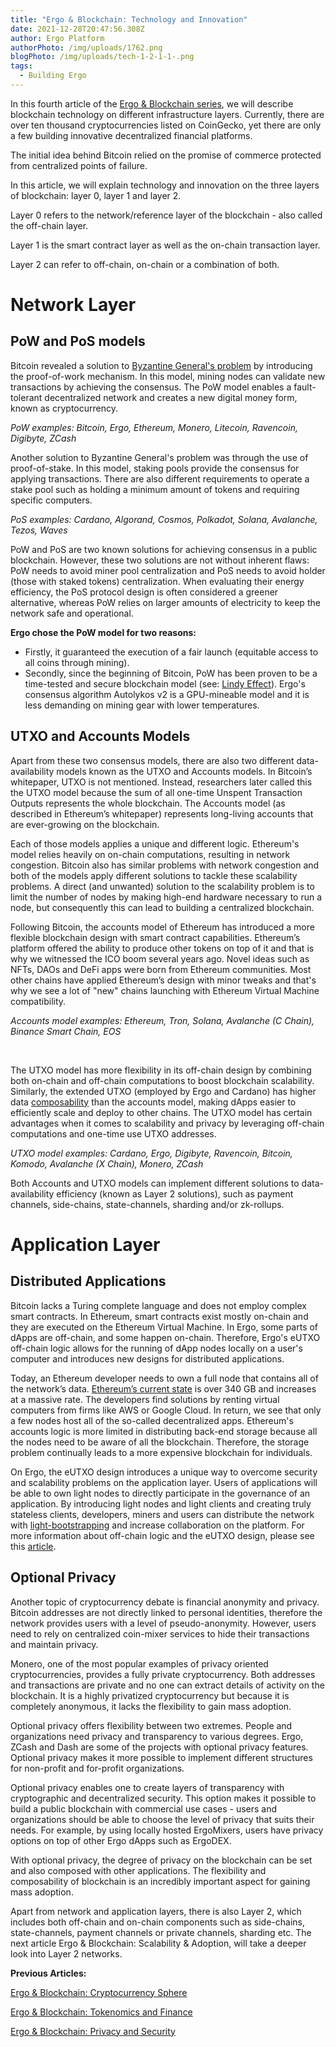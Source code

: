 ```yaml
---
title: "Ergo & Blockchain: Technology and Innovation"
date: 2021-12-28T20:47:56.308Z
author: Ergo Platform
authorPhoto: /img/uploads/1762.png
blogPhoto: /img/uploads/tech-1-2-1-1-.png
tags:
  - Building Ergo
---
```

<!--StartFragment-->

In this fourth article of the [Ergo & Blockchain series](https://ergoplatform.org/en/blog/2021-10-26-ergo-blockchain-cryptocurrency-sphere/), we will describe blockchain technology on different infrastructure layers. Currently, there are over ten thousand cryptocurrencies listed on CoinGecko, yet there are only a few building innovative decentralized financial platforms. 



The initial idea behind Bitcoin relied on the promise of commerce protected from centralized points of failure. 



In this article, we will explain technology and innovation on the three layers of blockchain: layer 0, layer 1 and layer 2.

Layer 0 refers to the network/reference layer of the blockchain - also called the off-chain layer. 

Layer 1 is the smart contract layer as well as the on-chain transaction layer. 

Layer 2 can refer to off-chain, on-chain or a combination of both. 



# Network Layer



## PoW and PoS models



Bitcoin revealed a solution to [Byzantine General's problem](https://decrypt.co/resources/byzantine-fault-tolerance-what-is-it-explained) by introducing the proof-of-work mechanism. In this model, mining nodes can validate new transactions by achieving the consensus. The PoW model enables a fault-tolerant decentralized network and creates a new digital money form, known as cryptocurrency. 



*PoW examples: Bitcoin, Ergo, Ethereum, Monero, Litecoin, Ravencoin, Digibyte, ZCash*



Another solution to Byzantine General's problem was through the use of proof-of-stake. In this model, staking pools provide the consensus for applying transactions. There are also different requirements to operate a stake pool such as holding a minimum amount of tokens and requiring specific computers. 



*PoS examples: Cardano, Algorand, Cosmos, Polkadot, Solana, Avalanche, Tezos, Waves*



PoW and PoS are two known solutions for achieving consensus in a public blockchain. However, these two solutions are not without inherent flaws: PoW needs to avoid miner pool centralization and PoS needs to avoid holder (those with staked tokens) centralization. When evaluating their energy efficiency, the PoS protocol design is often considered a greener alternative, whereas PoW relies on larger amounts of electricity to keep the network safe and operational.



**Ergo chose the PoW model for two reasons:**



* Firstly, it guaranteed the execution of a fair launch (equitable access to all coins through mining). 
* Secondly, since the beginning of Bitcoin, PoW has been proven to be a time-tested and secure blockchain model (see: [Lindy Effect](https://en.wikipedia.org/wiki/Lindy_effect)). Ergo's consensus algorithm Autolykos v2 is a GPU-mineable model and it is less demanding on mining gear with lower temperatures. 



## UTXO and Accounts Models



Apart from these two consensus models, there are also two different data-availability models known as the UTXO and Accounts models. In Bitcoin’s whitepaper, UTXO is not mentioned. Instead, researchers later called this the UTXO model because the sum of all one-time Unspent Transaction Outputs represents the whole blockchain. The Accounts model (as described in Ethereum’s whitepaper) represents long-living accounts that are ever-growing on the blockchain. 



Each of those models applies a unique and different logic. Ethereum's model relies heavily on on-chain computations, resulting in network congestion. Bitcoin also has similar problems with network congestion and both of the models apply different solutions to tackle these scalability problems. A direct (and unwanted) solution to the scalability problem is to limit the number of nodes by making high-end hardware necessary to run a node, but consequently this can lead to building a centralized blockchain.



Following Bitcoin, the accounts model of Ethereum has introduced a more flexible blockchain design with smart contract capabilities. Ethereum’s platform offered the ability to produce other tokens on top of it and that is why we witnessed the ICO boom several years ago. Novel ideas such as NFTs, DAOs and DeFi apps were born from Ethereum communities. Most other chains have applied Ethereum’s design with minor tweaks and that's why we see a lot of "new" chains launching with Ethereum Virtual Machine compatibility.



*Accounts model examples: Ethereum, Tron, Solana, Avalanche (C Chain), Binance Smart Chain, EOS*



 



The UTXO model has more flexibility in its off-chain design by combining both on-chain and off-chain computations to boost blockchain scalability. Similarly, the extended UTXO (employed by Ergo and Cardano) has higher data [composability](https://en.wikipedia.org/wiki/Composability) than the accounts model, making dApps easier to efficiently scale and deploy to other chains. The UTXO model has certain advantages when it comes to scalability and privacy by leveraging off-chain computations and one-time use UTXO addresses.



*UTXO model examples: Cardano, Ergo, Digibyte, Ravencoin, Bitcoin, Komodo, Avalanche (X Chain), Monero, ZCash*



Both Accounts and UTXO models can implement different solutions to data-availability efficiency (known as Layer 2 solutions), such as payment channels, side-chains, state-channels, sharding and/or zk-rollups.

# Application Layer



## Distributed Applications



Bitcoin lacks a Turing complete language and does not employ complex smart contracts. In Ethereum, smart contracts exist mostly on-chain and they are executed on the Ethereum Virtual Machine. In Ergo, some parts of dApps are off-chain, and some happen on-chain. Therefore, Ergo's eUTXO off-chain logic allows for the running of dApp nodes locally on a user's computer and introduces new designs for distributed applications.



Today, an Ethereum developer needs to own a full node that contains all of the network’s data. [Ethereum’s current state](https://etherscan.io/chartsync/chaindefault) is over 340 GB and increases at a massive rate. The developers find solutions by renting virtual computers from firms like AWS or Google Cloud. In return, we see that only a few nodes host all of the so-called decentralized apps. Ethereum's accounts logic is more limited in distributing back-end storage because all the nodes need to be aware of all the blockchain. Therefore, the storage problem continually leads to a more expensive blockchain for individuals.



On Ergo, the eUTXO design introduces a unique way to overcome security and scalability problems on the application layer. Users of applications will be able to own light nodes to directly participate in the governance of an application. By introducing light nodes and light clients and creating truly stateless clients, developers, miners and users can distribute the network with [light-bootstrapping](https://ergoplatform.org/en/blog/2021-07-19-mining-in-logarithmic-space-nipopow-power-and-ergo/) and increase collaboration on the platform. For more information about off-chain logic and the eUTXO design, please see this [article](https://ergoplatform.org/en/blog/2021-10-04-off-chain-logic-and-eutxo/). 



## Optional Privacy 



Another topic of cryptocurrency debate is financial anonymity and privacy. Bitcoin addresses are not directly linked to personal identities, therefore the network provides users with a level of pseudo-anonymity. However, users need to rely on centralized coin-mixer services to hide their transactions and maintain privacy. 



Monero, one of the most popular examples of privacy oriented cryptocurrencies, provides a fully private cryptocurrency. Both addresses and transactions are private and no one can extract details of activity on the blockchain. It is a highly privatized cryptocurrency but because it is completely anonymous, it lacks the flexibility to gain mass adoption.



Optional privacy offers flexibility between two extremes. People and organizations need privacy and transparency to various degrees. Ergo, ZCash and Dash are some of the projects with optional privacy features. Optional privacy makes it more possible to implement different structures for non-profit and for-profit organizations. 



Optional privacy enables one to create layers of transparency with cryptographic and decentralized security. This option makes it possible to build a public blockchain with commercial use cases - users and organizations should be able to choose the level of privacy that suits their needs. For example, by using locally hosted ErgoMixers, users have privacy options on top of other Ergo dApps such as ErgoDEX. 



With optional privacy, the degree of privacy on the blockchain can be set and also composed with other applications. The flexibility and composability of blockchain is an incredibly important aspect for gaining mass adoption.

Apart from network and application layers, there is also Layer 2, which includes both off-chain and on-chain components such as side-chains, state-channels, payment channels or private channels, sharding etc. The next article Ergo & Blockchain: Scalability & Adoption, will take a deeper look into Layer 2 networks.

**Previous Articles:**

[Ergo & Blockchain: Cryptocurrency Sphere](https://ergoplatform.org/en/blog/2021-10-26-ergo-blockchain-cryptocurrency-sphere/)

[Ergo & Blockchain: Tokenomics and Finance](https://ergoplatform.org/en/blog/2021-11-05-ergo-blockchain-tokenomics-and-finance/)

[Ergo & Blockchain: Privacy and Security](https://ergoplatform.org/en/blog/2021-12-02-ergo-blockchain-privacy-and-security/)

<!--EndFragment-->